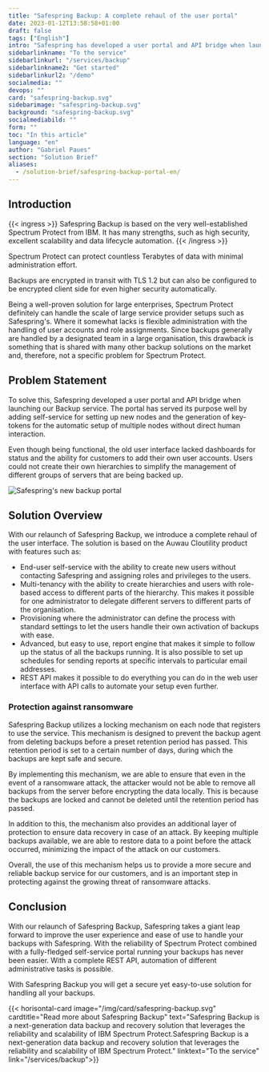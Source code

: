 ```yaml
---
title: "Safespring Backup: A complete rehaul of the user portal"
date: 2023-01-12T13:58:58+01:00
draft: false
tags: ["English"]
intro: "Safespring has developed a user portal and API bridge when launching our Safespring Backup service"
sidebarlinkname: "To the service"
sidebarlinkurl: "/services/backup"
sidebarlinkname2: "Get started"
sidebarlinkurl2: "/demo"
socialmedia: ""
devops: ""
card: "safespring-backup.svg"
sidebarimage: "safespring-backup.svg"
background: "safespring-backup.svg"
socialmediabild: ""
form: ""
toc: "In this article"
language: "en"
author: "Gabriel Paues"
section: "Solution Brief"
aliases:
  - /solution-brief/safespring-backup-portal-en/
---
```


## Introduction

{{< ingress >}}
Safespring Backup is based on the very well-established Spectrum Protect from IBM. It has many strengths, such as high security, excellent scalability and data lifecycle automation.
{{< /ingress >}}

Spectrum Protect can protect countless Terabytes of data with minimal administration effort.

Backups are encrypted in transit with TLS 1.2 but can also be configured to be encrypted client side for even higher security automatically.

Being a well-proven solution for large enterprises, Spectrum Protect definitely can handle the scale of large service provider setups such as Safespring's. Where it somewhat lacks is flexible administration with the handling of user accounts and role assignments. Since backups generally are handled by a designated team in a large organisation, this drawback is something that is shared with many other backup solutions on the market and, therefore, not a specific problem for Spectrum Protect.

## Problem Statement

To solve this, Safespring developed a user portal and API bridge when launching our Backup service. The portal has served its purpose well by adding self-service for setting up new nodes and the generation of key-tokens for the automatic setup of multiple nodes without direct human interaction.

Even though being functional, the old user interface lacked dashboards for status and the ability for customers to add their own user accounts. Users could not create their own hierarchies to simplify the management of different groups of servers that are being backed up.

![Safespring's new backup portal](/img/safespring-backup-portal.png)

## Solution Overview

With our relaunch of Safespring Backup, we introduce a complete rehaul of the user interface. The solution is based on the Auwau Cloutility product with features such as:

- End-user self-service with the ability to create new users without contacting Safespring and assigning roles and privileges to the users.
- Multi-tenancy with the ability to create hierarchies and users with role-based access to different parts of the hierarchy. This makes it possible for one administrator to delegate different servers to different parts of the organisation.
- Provisioning where the administrator can define the process with standard settings to let the users handle their own activation of backups with ease.
- Advanced, but easy to use, report engine that makes it simple to follow up the status of all the backups running. It is also possible to set up schedules for sending reports at specific intervals to particular email addresses.
- REST API makes it possible to do everything you can do in the web user interface with API calls to automate your setup even further.

### Protection against ransomware

Safespring Backup utilizes a locking mechanism on each node that registers to use the service. This mechanism is designed to prevent the backup agent from deleting backups before a preset retention period has passed. This retention period is set to a certain number of days, during which the backups are kept safe and secure.

By implementing this mechanism, we are able to ensure that even in the event of a ransomware attack, the attacker would not be able to remove all backups from the server before encrypting the data locally. This is because the backups are locked and cannot be deleted until the retention period has passed.

In addition to this, the mechanism also provides an additional layer of protection to ensure data recovery in case of an attack. By keeping multiple backups available, we are able to restore data to a point before the attack occurred, minimizing the impact of the attack on our customers.

Overall, the use of this mechanism helps us to provide a more secure and reliable backup service for our customers, and is an important step in protecting against the growing threat of ransomware attacks.

## Conclusion

With our relaunch of Safespring Backup, Safespring takes a giant leap forward to improve the user experience and ease of use to handle your backups with Safespring. With the reliability of Spectrum Protect combined with a fully-fledged self-service portal running your backups has never been easier. With a complete REST API, automation of different administrative tasks is possible.

With Safespring Backup you will get a secure yet easy-to-use solution for handling all your backups.

{{< horisontal-card image="/img/card/safespring-backup.svg" cardtitle="Read more about Safespring Backup" text="Safespring Backup is a next-generation data backup and recovery solution that leverages the reliability and scalability of IBM Spectrum Protect.Safespring Backup is a next-generation data backup and recovery solution that leverages the reliability and scalability of IBM Spectrum Protect." linktext="To the service" link="/services/backup">}}
